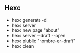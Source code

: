 ## Hexo
- hexo generate -d
- hexo server
- hexo new page "about"
- hexo server --draft --open
- hexo plublic "nombre-en-draft"
- hexo clean
